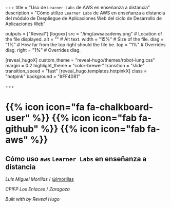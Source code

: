 +++
title = "Uso de `Learner Labs` de AWS en enseñanza a distancia"
description = "Cómo utilizo `Learner Labs` de AWS en enseñanza a distancia del módulo de Despliegue de Aplicaciones Web del ciclo de Desarrollo de Aplicaciones Web"

outputs = ["Reveal"]
[logoxx]
src = "/img/awsacademy.png" # Location of the file displayed.
alt = "" # Alt text. 
width = "15%" # Size of the file.
diag = "1%" # How far from the top right should the file be.
top = "1%" # Overrides diag.
right = "1%" # Overrides diag.

[reveal_hugoX]
custom_theme = "reveal-hugo/themes/robot-lung.css"
margin = 0.2
highlight_theme = "color-brewer"
transition = "slide"
transition_speed = "fast"
[reveal_hugo.templates.hotpinkX]
class = "hotpink"
background = "#FF4081"

+++


# {{% icon icon="fa fa-chalkboard-user" %}} {{% icon icon="fab fa-github" %}} {{% icon icon="fab fa-aws" %}}
## Cómo uso `aws` `Learner Labs` en enseñanza a distancia

*Luis Miguel Morillas* / [@lmorillas](https://lmorillas.github.io/)

*CPIFP Los Enlaces* / *Zaragoza*

*Built with <i class="fas fa-heart" style="color:red"></i> by Reveal Hugo*
